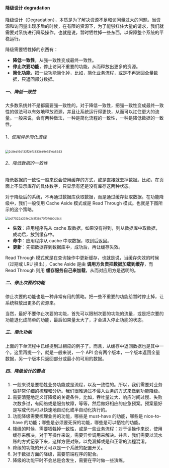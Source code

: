 #### 降级设计 degradation

降级设计（Degradation），本质是为了解决资源不足和访问量过大的问题。当资源和访问量出现矛盾的时候，在有限的资源下，为了能够扛住大量的请求，我们就需要对系统进行降级操作。也就是说，暂时牺牲掉一些东西，以保障整个系统的平稳运行。

降级需要牺牲掉的东西有：

- **降低一致性**，从强一致性变成最终一致性。
- **停止次要功能**，停止访问不重要的功能，从而释放出更多的资源。
- **简化功能**，把一些功能简化掉，比如，简化业务流程，或是不再返回全量数据，只返回部分数据。

##### 一、降低一致性

大多数系统并不是都需要强一致性的。对于降低一致性，把强一致性变成最终一致性的做法可以有效地释放资源，并且让系统运行得更快，从而可以扛住更大的流量。一般来说，会有两种做法，一种是简化流程的一致性，一种是降低数据的一致性。

###### 1、使用异步简化流程

<img src="https://liuyang-picbed.oss-cn-shanghai.aliyuncs.com/img/2c8ea19d132f2efb333ea9e741ea8543.png" alt="2c8ea19d132f2efb333ea9e741ea8543" style="zoom: 67%;" />

###### 2、降低数据的一致性

降低数据的一致性一般来说会使用缓存的方式，或是直接就去掉数据。比如，在页面上不显示库存的具体数字，只显示有还是没有库存这两种状态。

对于降级后的系统，不再通过数据库获取数据，而是通过缓存获取数据。在功能降级中，我们一般使用 Cache Aside 模式或是 Read Through 模式。也就是下图所示的这个策略。

<img src="https://liuyang-picbed.oss-cn-shanghai.aliyuncs.com/img/bdf7522a231ec2c1136a70f07db0c5c4.png" alt="bdf7522a231ec2c1136a70f07db0c5c4" style="zoom:67%;" />

- **失效**：应用程序先从 cache 取数据，如果没有得到，则从数据库中取数据，成功后，放到缓存中。
- **命中**：应用程序从 cache 中取数据，取到后返回。
- **更新**：先把数据存到数据库中，成功后，再让缓存失效。

Read Through 模式就是在查询操作中更新缓存，也就是说，当缓存失效的时候（过期或 LRU 换出），Cache Aside 是由 **调用方负责把数据加载到缓存**，而 Read Through 则用 **缓存服务自己来加载**，从而对应用方是透明的。

##### 二、停止次要的功能

停止次要的功能也是一种非常有用的策略。把一些不重要的功能给暂时停止掉，让系统释放出更多的资源来。

当然，最好不要停止次要的功能，首先可以限制次要的功能的流量，或是把次要的功能退化成简单的功能，最后如果量太大了，才会进入停止功能的状态。

##### 三、简化功能

上面的下单流程中已经提到过相应的例子了。而且，从缓存中返回数据也是其中一个。这里再提一个，就是一般来说，一个 API 会有两个版本，一个版本返回全量数据，另一个版本只返回部分或最小的可用的数据。

##### 四、降级设计的要点

1. 一般来说是要牺牲业务功能或是流程，以及一致性的。所以，我们需要对业务做非常仔细的梳理和分析。我们很难通过不侵入业务的方式来做到功能降级。
2. 需要清楚地定义好降级的关键条件，比如，吞吐量过大、响应时间过慢、失败次数多过，有网络或是服务故障，等等，然后做好相应的应急预案。预案最好是写成代码可以快速地自动化或半自动化执行的。
3. 功能降级需要梳理业务的功能，哪些是 must-have 的功能，哪些是 nice-to-have 的功能；哪些是必须要死保的功能，哪些是可以牺牲的功能。
4. 降级的时候，需要牺牲掉一致性，或是一些业务流程：对于读操作来说，使用缓存来解决，对于写操作来说，需要异步调用来解决。并且，我们需要以流水账的方式记录下来，这样方便对账，以免漏掉或是和正常的流程混淆。
5. 降级的功能的开关可以是一个系统的配置开关。
6. 对于数据方面的降级，需要前端程序的配合。
7. 降级的功能平时不会总是会发生，需要在平时做一些演练。